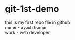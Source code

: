 # git-1st-demo
this is my first repo flie in github
<br>
name - ayush kumar
<br>
work - web developer
